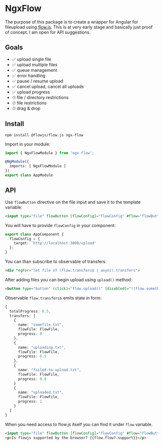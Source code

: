 # NgxFlow

The purpose of this package is to create a wrapper for Angular for fileupload using [flow.js](https://github.com/flowjs/flow.js). This is at very early stage and basically just proof of concept. I am open for API suggestions.

## Goals

- ✅ upload single file
- ✅ upload multiple files
- ✅ queue management
- ✅ error handling
- ✅ pause / resume upload
- ✅ cancel upload, cancel all uploads
- ✅ upload progress
- ⏱ file / directory restrictions
- ⏱ file restrictions
- ⏱ drag & drop

## Install

`npm install @flowjs/flow.js ngx-flow`

Import in your module:

```typescript
import { NgxFlowModule } from 'ngx-flow';

@NgModule({
  imports: [ NgxFlowModule ]
})
export class AppModule
```

## API

Use `flowButton` directive on the file input and save it to the template variable:

```html
<input type="file" flowButton [flowConfig]="flowConfig" #flow="flowButton">
```

You will have to provide `flowConfig` in your component:

```typescript
export class AppComponent {
  flowConfig = {
    target: 'http://localhost:3000/upload'
  };
}
```

You can than subscribe to observable of transfers:

```html
<div *ngFor="let file of (flow.transfers$ | async).transfers">
```

After adding files you can begin upload using `upload()` method:

```html
<button type="button" (click)="flow.upload()" [disabled]="!(flow.somethingToUpload$ | async)">Start upload</button>
```

Observable `flow.transfers$` emits state in form:

```typescript
{
  totalProgress: 0.5,
  transfers: [
    {
      name: "somefile.txt",
      flowFile: FlowFile,
      progress: 0
    },
    {
      name: "uploading.txt",
      flowFile: FlowFile,
      progress: 0.5
    },
    {
      name: "failed-to-upload.txt",
      flowFile: FlowFile,
      progress: 0.8
    }
    {
      name: "uploaded.txt",
      flowFile: FlowFile,
      progress: 1
    }
  ]
}
```

When you need access to flow.js itself you can find it under `flow` variable.

```html
<input type="file" flowButton [flowConfig]="flowConfig" #flow="flowButton">
<p>Is flowjs supported by the browser? {{flow.flow?.support}}</p>
```
